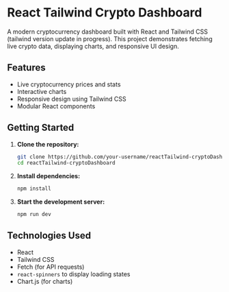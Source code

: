 # React Tailwind Crypto Dashboard

A modern cryptocurrency dashboard built with React and Tailwind CSS (tailwind version update in progress). This project demonstrates fetching live crypto data, displaying charts, and responsive UI design.

## Features

- Live cryptocurrency prices and stats
- Interactive charts
- Responsive design using Tailwind CSS
- Modular React components

## Getting Started

1. **Clone the repository:**
    ```bash
    git clone https://github.com/your-username/reactTailwind-cryptoDashboard.git
    cd reactTailwind-cryptoDashboard
    ```

2. **Install dependencies:**
    ```bash
    npm install
    ```

3. **Start the development server:**
    ```bash
    npm run dev
    ```

## Technologies Used

- React
- Tailwind CSS
- Fetch (for API requests)
- `react-spinners` to display loading states
- Chart.js (for charts)

